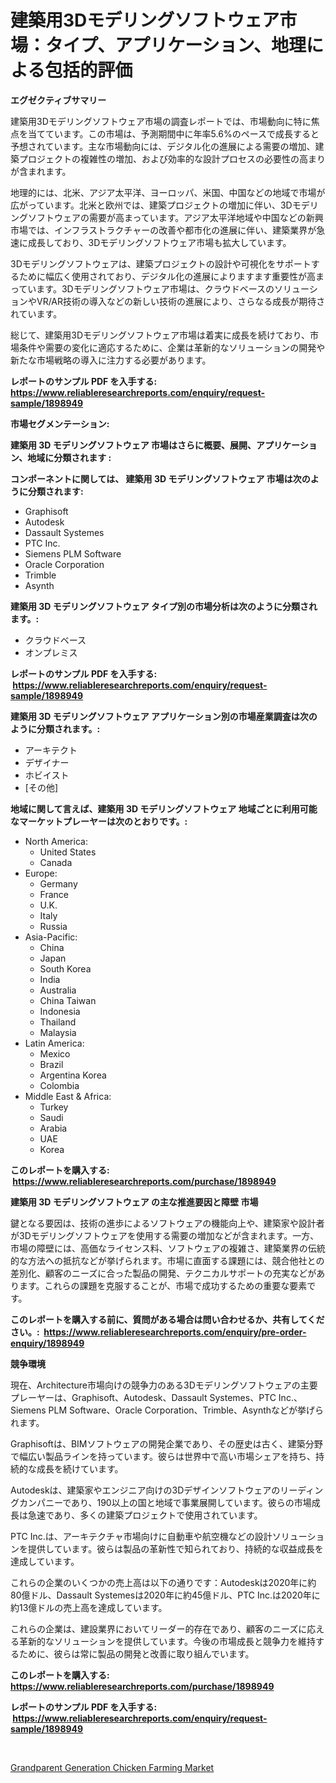 <p><h1>建築用3Dモデリングソフトウェア市場：タイプ、アプリケーション、地理による包括的評価</h1></p><p><strong>エグゼクティブサマリー</strong></p>
<p><p>建築用3Dモデリングソフトウェア市場の調査レポートでは、市場動向に特に焦点を当てています。この市場は、予測期間中に年率5.6%のペースで成長すると予想されています。主な市場動向には、デジタル化の進展による需要の増加、建築プロジェクトの複雑性の増加、および効率的な設計プロセスの必要性の高まりが含まれます。</p><p>地理的には、北米、アジア太平洋、ヨーロッパ、米国、中国などの地域で市場が広がっています。北米と欧州では、建築プロジェクトの増加に伴い、3Dモデリングソフトウェアの需要が高まっています。アジア太平洋地域や中国などの新興市場では、インフラストラクチャーの改善や都市化の進展に伴い、建築業界が急速に成長しており、3Dモデリングソフトウェア市場も拡大しています。</p><p>3Dモデリングソフトウェアは、建築プロジェクトの設計や可視化をサポートするために幅広く使用されており、デジタル化の進展によりますます重要性が高まっています。3Dモデリングソフトウェア市場は、クラウドベースのソリューションやVR/AR技術の導入などの新しい技術の進展により、さらなる成長が期待されています。</p><p>総じて、建築用3Dモデリングソフトウェア市場は着実に成長を続けており、市場条件や需要の変化に適応するために、企業は革新的なソリューションの開発や新たな市場戦略の導入に注力する必要があります。</p></p>
<p><strong>レポートのサンプル PDF を入手する: <a href="https://www.reliableresearchreports.com/enquiry/request-sample/1898949">https://www.reliableresearchreports.com/enquiry/request-sample/1898949</a></strong></p>
<p><strong>市場セグメンテーション:</strong></p>
<p><strong> 建築用 3D モデリングソフトウェア 市場はさらに概要、展開、アプリケーション、地域に分類されます :</strong></p>
<p><strong>コンポーネントに関しては、 建築用 3D モデリングソフトウェア 市場は次のように分類されます: &nbsp;</strong></p>
<p><ul><li>Graphisoft</li><li>Autodesk</li><li>Dassault Systemes</li><li>PTC Inc.</li><li>Siemens PLM Software</li><li>Oracle Corporation</li><li>Trimble</li><li>Asynth</li></ul></p>
<p><strong> 建築用 3D モデリングソフトウェア タイプ別の市場分析は次のように分類されます。:</strong></p>
<p><ul><li>クラウドベース</li><li>オンプレミス</li></ul></p>
<p><strong>レポートのサンプル PDF を入手する: &nbsp;<a href="https://www.reliableresearchreports.com/enquiry/request-sample/1898949">https://www.reliableresearchreports.com/enquiry/request-sample/1898949</a></strong></p>
<p><strong> 建築用 3D モデリングソフトウェア アプリケーション別の市場産業調査は次のように分類されます。:</strong></p>
<p><ul><li>アーキテクト</li><li>デザイナー</li><li>ホビイスト</li><li>[その他]</li></ul></p>
<p><strong>地域に関して言えば、建築用 3D モデリングソフトウェア 地域ごとに利用可能なマーケットプレーヤーは次のとおりです。:</strong></p>
<p><ul>
    <li>
        North America:
        <ul>
            <li>United States</li>
            <li>Canada</li>
        </ul>
    </li>
    <li>
        Europe:
        <ul>
            <li>Germany</li>
            <li>France</li>
            <li>U.K.</li>
            <li>Italy</li>
            <li>Russia</li>
        </ul>
    </li>
    <li>
        Asia-Pacific:
        <ul>
            <li>China</li>
            <li>Japan</li>
            <li>South Korea</li>
            <li>India</li>
            <li>Australia</li>
            <li>China Taiwan</li>
            <li>Indonesia</li>
            <li>Thailand</li>
            <li>Malaysia</li>
        </ul>
    </li>
    <li>
        Latin America:
        <ul>
            <li>Mexico</li>
            <li>Brazil</li>
            <li>Argentina Korea</li>
            <li>Colombia</li>
        </ul>
    </li>
    <li>
        Middle East & Africa:
        <ul>
            <li>Turkey</li>
            <li>Saudi</li>
            <li>Arabia</li>
            <li>UAE</li>
            <li>Korea</li>
        </ul>
    </li>
    </ul></p>
<p><strong>このレポートを購入する: &nbsp;<a href="https://www.reliableresearchreports.com/purchase/1898949">https://www.reliableresearchreports.com/purchase/1898949</a></strong></p>
<p><strong>建築用 3D モデリングソフトウェア の主な推進要因と障壁 市場</strong></p>
<p><p>鍵となる要因は、技術の進歩によるソフトウェアの機能向上や、建築家や設計者が3Dモデリングソフトウェアを使用する需要の増加などが含まれます。一方、市場の障壁には、高価なライセンス料、ソフトウェアの複雑さ、建築業界の伝統的な方法への抵抗などが挙げられます。市場に直面する課題には、競合他社との差別化、顧客のニーズに合った製品の開発、テクニカルサポートの充実などがあります。これらの課題を克服することが、市場で成功するための重要な要素です。</p></p>
<p><strong>このレポートを購入する前に、質問がある場合は問い合わせるか、共有してください。:&nbsp; <a href="https://www.reliableresearchreports.com/enquiry/pre-order-enquiry/1898949">https://www.reliableresearchreports.com/enquiry/pre-order-enquiry/1898949</a></strong></p>
<p><strong>競争環境</strong></p>
<p><p>現在、Architecture市場向けの競争力のある3Dモデリングソフトウェアの主要プレーヤーは、Graphisoft、Autodesk、Dassault Systemes、PTC Inc.、Siemens PLM Software、Oracle Corporation、Trimble、Asynthなどが挙げられます。</p><p>Graphisoftは、BIMソフトウェアの開発企業であり、その歴史は古く、建築分野で幅広い製品ラインを持っています。彼らは世界中で高い市場シェアを持ち、持続的な成長を続けています。</p><p>Autodeskは、建築家やエンジニア向けの3Dデザインソフトウェアのリーディングカンパニーであり、190以上の国と地域で事業展開しています。彼らの市場成長は急速であり、多くの建築プロジェクトで使用されています。</p><p>PTC Inc.は、アーキテクチャ市場向けに自動車や航空機などの設計ソリューションを提供しています。彼らは製品の革新性で知られており、持続的な収益成長を達成しています。</p><p>これらの企業のいくつかの売上高は以下の通りです：Autodeskは2020年に約80億ドル、Dassault Systemesは2020年に約45億ドル、PTC Inc.は2020年に約13億ドルの売上高を達成しています。</p><p>これらの企業は、建設業界においてリーダー的存在であり、顧客のニーズに応える革新的なソリューションを提供しています。今後の市場成長と競争力を維持するために、彼らは常に製品の開発と改善に取り組んでいます。</p></p>
<p><strong>このレポートを購入する: &nbsp; <a href="https://www.reliableresearchreports.com/purchase/1898949">https://www.reliableresearchreports.com/purchase/1898949</a></strong></p>
<p><strong>レポートのサンプル PDF を入手する: &nbsp;<a href="https://www.reliableresearchreports.com/enquiry/request-sample/1898949">https://www.reliableresearchreports.com/enquiry/request-sample/1898949</a></strong><strong></strong></p>
<p>&nbsp;</p>
<p><p><a href="https://butternut-bug-553.notion.site/Grandparent-Generation-Chicken-Farming-Market-with-the-goal-of-estimating-the-market-size-and-future-1088aca2d5e44faeafc0f15011ac6f89">Grandparent Generation Chicken Farming Market</a></p></p>